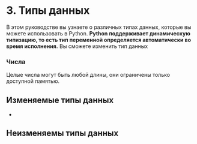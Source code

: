 # 3. Типы данных

В этом руководстве вы узнаете о различных типах данных, которые вы можете использовать в Python. **Python поддерживает динамическую типизацию, то есть тип переменной определяется автоматически во время исполнения.** Вы сможете изменить тип данных

### Числа

Целые числа могут быть любой длины, они ограничены только доступной памятью.



## Изменяемые типы данных

* 
## Неизменяемы типы данных









